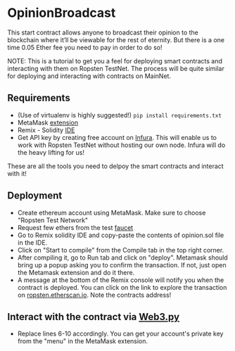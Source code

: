 # OpinionBroadcast

This start contract allows anyone to broadcast their opinion to the blockchain where it’ll be viewable for the rest of eternity. But there is a one time 0.05 Ether fee you need to pay in order to do so!

NOTE: This is a tutorial to get you a feel for deploying smart contracts and interacting with them on Ropsten TestNet. The process will be quite similar for deploying and interacting with contracts on MainNet.

## Requirements

- (Use of virtualenv is highly suggested!) `pip install requirements.txt`
- MetaMask [extension](https://metamask.io/)
- Remix - Solidity [IDE](https://remix.ethereum.org/#optimize=true)
- Get API key by creating free account on [Infura](https://infura.io/). This will enable us to work with Ropsten TestNet without hosting our own node. Infura will do the heavy lifting for us!

These are all the tools you need to delpoy the smart contracts and interact with it!

## Deployment

- Create ethereum account using MetaMask. Make sure to choose "Ropsten Test Network"
- Request few ethers from the test [faucet](https://faucet.metamask.io/)
- Go to Remix solidity IDE and copy-paste the contents of opinion.sol file in the IDE.
- Click on "Start to compile" from the Compile tab in the top right corner.
- After compiling it, go to Run tab and click on "deploy". Metamask should bring up a popup asking you to confirm the transaction. If not, just open the Metamask extension and do it there.
- A message at the bottom of the Remix console will notify you when the contract is deployed. You can click on the link to explore the transaction on [ropsten.etherscan.io](https://ropsten.etherscan.io/). Note the contracts address!

## Interact with the contract via [Web3.py](https://github.com/ethereum/web3.py)

- Replace lines 6-10 accordingly. You can get your account's private key from the "menu" in the MetaMask extension.
